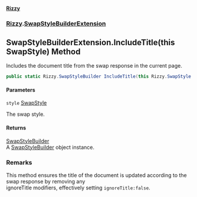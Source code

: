 #### [Rizzy](index 'index')
### [Rizzy](Rizzy 'Rizzy').[SwapStyleBuilderExtension](Rizzy.SwapStyleBuilderExtension 'Rizzy.SwapStyleBuilderExtension')

## SwapStyleBuilderExtension.IncludeTitle(this SwapStyle) Method

Includes the document title from the swap response in the current page.

```csharp
public static Rizzy.SwapStyleBuilder IncludeTitle(this Rizzy.SwapStyle style);
```
#### Parameters

<a name='Rizzy.SwapStyleBuilderExtension.IncludeTitle(thisRizzy.SwapStyle).style'></a>

`style` [SwapStyle](Rizzy.SwapStyle 'Rizzy.SwapStyle')

The swap style.

#### Returns
[SwapStyleBuilder](Rizzy.SwapStyleBuilder 'Rizzy.SwapStyleBuilder')  
A [SwapStyleBuilder](Rizzy.SwapStyleBuilder 'Rizzy.SwapStyleBuilder') object instance.

### Remarks
This method ensures the title of the document is updated according to the swap response by removing any  
ignoreTitle modifiers, effectively setting `ignoreTitle:false`.